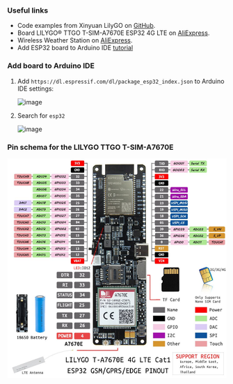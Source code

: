 ### Useful links

- Code examples from Xinyuan LilyGO on [GitHub](https://github.com/Xinyuan-LilyGO/LilyGO-T-A7670X/blob/main/examples).
- Board LILYGO® TTGO T-SIM-A7670E ESP32 4G LTE on [AliExpress](https://www.aliexpress.com/item/1005003036514769.html).
- Wireless Weather Station on [AliExpress](https://www.aliexpress.com/item/1005002879253918.html).
- Add ESP32 board to Arduino IDE [tutorial](https://randomnerdtutorials.com/installing-the-esp32-board-in-arduino-ide-windows-instructions/)

### Add board to Arduino IDE

1. Add `https://dl.espressif.com/dl/package_esp32_index.json` to Arduino IDE settings:

    <img width="800" alt="image" src="https://user-images.githubusercontent.com/1079135/142244604-05675d59-0617-4d8c-a865-9413126ddf05.png">

1. Search for `esp32`

    <img width="800" alt="image" src="https://user-images.githubusercontent.com/1079135/142245041-98a954bc-9b76-4657-88ca-524d6c9669ca.png">

### Pin schema for the LILYGO TTGO T-SIM-A7670E

![LILYGO-TTGO-T-SIM-A7670E](images/LILYGO-TTGO-T-SIM-A7670E.jpg)
